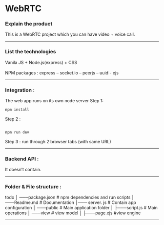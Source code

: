 # WebRTC

### Explain the product
This is a WebRTC project which you can have video + voice call.

---

### List the technologies
Vanila JS + Node.js(express) + CSS  <br>
<br>
NPM packages : express – socket.io – peerjs – uuid - ejs 

---

### Integration :
The web app runs on its own node server
Step 1: 
```bash
npm install
```
Step 2 :
```bash

npm run dev

```
Step 3 :
run through 2 browser tabs (with same URL)

---
### Backend API :
It doesn’t contain.

---

### Folder & File structure :
todo
│ ───package.json # npm dependencies and run scripts
│ ───Readme.md # Documentation
│─── server. js # Contain app configuration
│ ───public # Main application folder
│ ├───script.js # Main operations
│ ───view # view model
│ ├───page.ejs #view engine

---


